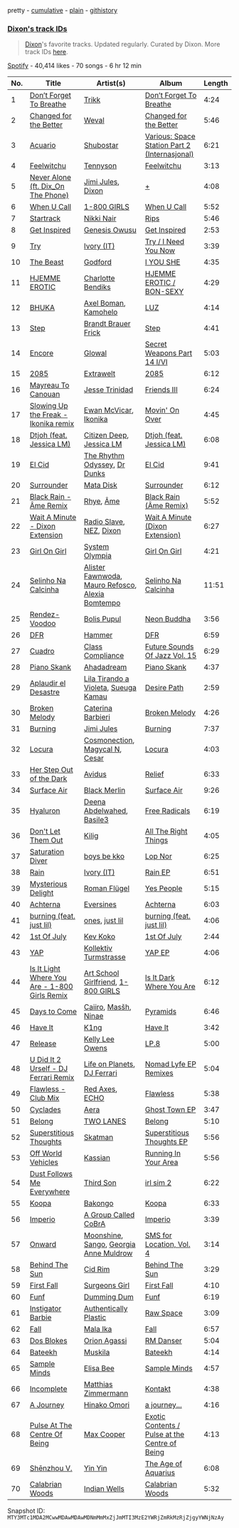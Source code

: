 pretty - [cumulative](/playlists/cumulative/37i9dQZF1DWZMAcZLI8XCI.md) - [plain](/playlists/plain/37i9dQZF1DWZMAcZLI8XCI) - [githistory](https://github.githistory.xyz/mackorone/spotify-playlist-archive/blob/main/playlists/plain/37i9dQZF1DWZMAcZLI8XCI)

### [Dixon's track IDs](https://open.spotify.com/playlist/37i9dQZF1DWZMAcZLI8XCI)

> <a href="spotify:artist:3wc57nV2fGEoM8x4xPK1O9">Dixon</a>'s favorite tracks\. Updated regularly\. Curated by Dixon\. More track IDs <a href="spotify:genre:track\_id">here</a>.

[Spotify](https://open.spotify.com/user/spotify) - 40,414 likes - 70 songs - 6 hr 12 min

| No. | Title | Artist(s) | Album | Length |
|---|---|---|---|---|
| 1 | [Don’t Forget To Breathe](https://open.spotify.com/track/3iSfHRTHWHbPRoUSPUqTRJ) | [Trikk](https://open.spotify.com/artist/4wPR8PhvdOB0vksHMUWDZY) | [Don’t Forget To Breathe](https://open.spotify.com/album/3ujKrANkZaTItbYzT2fUOd) | 4:24 |
| 2 | [Changed for the Better](https://open.spotify.com/track/3XMcylC5T7qYdmg5bMcbiD) | [Weval](https://open.spotify.com/artist/12tZvy2xFpWSkuJ3FsfisZ) | [Changed for the Better](https://open.spotify.com/album/64VdxjQutKxcZPpqxrsNrV) | 5:46 |
| 3 | [Acuario](https://open.spotify.com/track/2xWIRuOWwxTJHNVyq2SdYU) | [Shubostar](https://open.spotify.com/artist/5J7kzftVddD7jcs6ce3Cbv) | [Various: Space Station Part 2 \(Internasjonal\)](https://open.spotify.com/album/3exPHOYwSvz9FsdUbecklS) | 6:21 |
| 4 | [Feelwitchu](https://open.spotify.com/track/4bLjPoP25YBKGei1CfBgE2) | [Tennyson](https://open.spotify.com/artist/3Nb8N20WChM0swo5qWTvm8) | [Feelwitchu](https://open.spotify.com/album/1nVbkkqBv9jD0C7eEG5eDf) | 3:13 |
| 5 | [Never Alone \(ft\. Dix\_On The Phone\)](https://open.spotify.com/track/3nvbuSK7WPDwpyXNAv5sYO) | [Jimi Jules](https://open.spotify.com/artist/6RsLLSkSTcL4YrvgRcBTQd), [Dixon](https://open.spotify.com/artist/3wc57nV2fGEoM8x4xPK1O9) | [+](https://open.spotify.com/album/611LjdYsQvGXLI0pCOrmZk) | 4:08 |
| 6 | [When U Call](https://open.spotify.com/track/0qWkinRmjxDo3rrECKsIQr) | [1\-800 GIRLS](https://open.spotify.com/artist/67yGrC4QoCSD0g7YMcGIgJ) | [When U Call](https://open.spotify.com/album/5TSnzljjpGs8RLK6VXoX33) | 5:52 |
| 7 | [Startrack](https://open.spotify.com/track/7gMwTtOLh618Q8lzuYtkKo) | [Nikki Nair](https://open.spotify.com/artist/27JCep1zDO3K8GY50trDo6) | [Rips](https://open.spotify.com/album/09eWNoDzf9gbdAg3bPaqJH) | 5:46 |
| 8 | [Get Inspired](https://open.spotify.com/track/4Og0uXMYqouN7xOQ7u8jiW) | [Genesis Owusu](https://open.spotify.com/artist/1HvH97rzvCH6lfnLlgyfke) | [Get Inspired](https://open.spotify.com/album/2aBGFRtuLyivUnE2TF1FrD) | 2:53 |
| 9 | [Try](https://open.spotify.com/track/6dYp9gwmnHvLdjwHhhiJbV) | [Ivory \(IT\)](https://open.spotify.com/artist/0H1va9wyZWImoOV4euIBcr) | [Try / I Need You Now](https://open.spotify.com/album/4bPpSY4RfqWXcPrlLP8v1G) | 3:39 |
| 10 | [The Beast](https://open.spotify.com/track/1q8yCEyj83yGaJ1R3CAPr5) | [Godford](https://open.spotify.com/artist/4pUwtnbS6FdBniLp410AOu) | [I YOU SHE](https://open.spotify.com/album/7tBQBS0T6plojk62SkKyvm) | 4:35 |
| 11 | [HJEMME EROTIC](https://open.spotify.com/track/3pAGqqApmhXLGnXE1lpFz4) | [Charlotte Bendiks](https://open.spotify.com/artist/7mhANPWuF7hzuNZ6OVFbN8) | [HJEMME EROTIC / BON\-SEXY](https://open.spotify.com/album/6hHW5nGWoUpAYLnkjT0JTF) | 4:29 |
| 12 | [BHUKA](https://open.spotify.com/track/65dJjPMbvN01O20pLBV44L) | [Axel Boman](https://open.spotify.com/artist/59qo8jHDlC1i30HVjQQW3O), [Kamohelo](https://open.spotify.com/artist/4MQQ7JhKhqSqJpWGgwUSvu) | [LUZ](https://open.spotify.com/album/2Xh5yUHosjfKq2B0ud0c98) | 4:14 |
| 13 | [Step](https://open.spotify.com/track/08BQkqwtl5AavghUuUsB58) | [Brandt Brauer Frick](https://open.spotify.com/artist/29TG40TGDvrOFQZM4adBf7) | [Step](https://open.spotify.com/album/1LLtX7iBHT9U4hjaBgnzdE) | 4:41 |
| 14 | [Encore](https://open.spotify.com/track/21mtiNlfNv9wCK8CPlhODV) | [Glowal](https://open.spotify.com/artist/4XCU9tk7hogxz1SRTvVXLJ) | [Secret Weapons Part 14 I/VI](https://open.spotify.com/album/0s95NqXPhKbpALQDkqLPiG) | 5:03 |
| 15 | [2085](https://open.spotify.com/track/1n5seBNexSmNa6TWWjqjW2) | [Extrawelt](https://open.spotify.com/artist/3VRvi42U8SsiT4YKP5LNCB) | [2085](https://open.spotify.com/album/2uSjrQwJ0mHOlmBagOI0TO) | 6:12 |
| 16 | [Mayreau To Canouan](https://open.spotify.com/track/7r3keQiSmzOQAAP53tiYTN) | [Jesse Trinidad](https://open.spotify.com/artist/2CaROxELLLWlGblOKST8I5) | [Friends III](https://open.spotify.com/album/5pnwls1u646nF4F5xyWiaF) | 6:24 |
| 17 | [Slowing Up the Freak \- Ikonika remix](https://open.spotify.com/track/7Mud96Azc0VRcG0AvIvp7H) | [Ewan McVicar](https://open.spotify.com/artist/4d2NUjh9ZrzG1ZZdhpSDKH), [Ikonika](https://open.spotify.com/artist/1GbZUOowT6BhrI9QVoUniG) | [Movin' On Over](https://open.spotify.com/album/3QBnEnJdL6ZnDkY6rf5fkE) | 4:45 |
| 18 | [Dtjoh \(feat\. Jessica LM\)](https://open.spotify.com/track/5xMvII7rTQXy5npCqrhLEM) | [Citizen Deep](https://open.spotify.com/artist/2Wcld3BQUXxWUYMmCJYyuM), [Jessica LM](https://open.spotify.com/artist/3Q259wuL2vRuisWyvYcebg) | [Dtjoh \(feat\. Jessica LM\)](https://open.spotify.com/album/1YHiMNg0TdZ9n2BwdfIVXH) | 6:08 |
| 19 | [El Cid](https://open.spotify.com/track/4zvhQJ1VCd5kw6mkDKq1Li) | [The Rhythm Odyssey](https://open.spotify.com/artist/39jtuB50Gl7Gl6mwC0oJzI), [Dr Dunks](https://open.spotify.com/artist/0paMqYjRRhYPEbFgRlgkky) | [El Cid](https://open.spotify.com/album/2tQMOeSoiykYb6SxTBQOzj) | 9:41 |
| 20 | [Surrounder](https://open.spotify.com/track/22zwvgFPbmIDY8805oa5VK) | [Mata Disk](https://open.spotify.com/artist/0n4gKyTAM08TcnvJW7KpK3) | [Surrounder](https://open.spotify.com/album/3txw28dJzTyowSnzVlrAAp) | 6:12 |
| 21 | [Black Rain \- Âme Remix](https://open.spotify.com/track/2xuCVDKo47AYxxjJtiTVCh) | [Rhye](https://open.spotify.com/artist/2AcUPzkVWo81vumdzeLLRN), [Âme](https://open.spotify.com/artist/5muFO8VqYRCRW13EkvX564) | [Black Rain \(Âme Remix\)](https://open.spotify.com/album/3NkwIxvLuql04EXtIa9TfF) | 5:52 |
| 22 | [Wait A Minute \- Dixon Extension](https://open.spotify.com/track/2O2oWOUJM14dWhQNpkcSbD) | [Radio Slave](https://open.spotify.com/artist/4rzWjR3L3M54c6I25NzdM3), [NEZ](https://open.spotify.com/artist/2Mwy2BwAUT3WU1cZa3pvEW), [Dixon](https://open.spotify.com/artist/3wc57nV2fGEoM8x4xPK1O9) | [Wait A Minute \(Dixon Extension\)](https://open.spotify.com/album/2bkhNP3qpPZFAEK6me4hoT) | 6:27 |
| 23 | [Girl On Girl](https://open.spotify.com/track/1d2Iocd4G7l3uKXLIaMcKM) | [System Olympia](https://open.spotify.com/artist/2qtARFvBzCjOuGbXFAF0iX) | [Girl On Girl](https://open.spotify.com/album/15BDiMYOijWbyg7hsEKUqM) | 4:21 |
| 24 | [Selinho Na Calcinha](https://open.spotify.com/track/2MBo03EH9M1n1zTfHX6NK4) | [Alister Fawnwoda](https://open.spotify.com/artist/16Vq22oDSB5NDYczsnJ89o), [Mauro Refosco](https://open.spotify.com/artist/2W9dlk8bbPOvp01nmoLfWo), [Alexia Bomtempo](https://open.spotify.com/artist/28HvZHehbCmYkf6o1W8vp9) | [Selinho Na Calcinha](https://open.spotify.com/album/42DEBm6M4Ldbs8NcIOrlLQ) | 11:51 |
| 25 | [Rendez\-Voodoo](https://open.spotify.com/track/3rC0ZSOnxlncoGA3dGpKny) | [Bolis Pupul](https://open.spotify.com/artist/0dSnTqwXok006MwsjjlzUl) | [Neon Buddha](https://open.spotify.com/album/2yqo63KO7NSds8ZSK89kQQ) | 3:56 |
| 26 | [DFR](https://open.spotify.com/track/5zIItOAt4eKvnw02bbQTXh) | [Hammer](https://open.spotify.com/artist/3KtaBB3asBs44O4h3xx2V0) | [DFR](https://open.spotify.com/album/4SYEcfohkAYS5cd9PGnifa) | 6:59 |
| 27 | [Cuadro](https://open.spotify.com/track/08wqHCH0RV0pdekYNrDkKD) | [Class Compliance](https://open.spotify.com/artist/3ALsjqLkOOZIFc991VReia) | [Future Sounds Of Jazz Vol\. 15](https://open.spotify.com/album/0nMSIUnkMAoABRjtxOxuo6) | 6:29 |
| 28 | [Piano Skank](https://open.spotify.com/track/79XMhe7Y6KfuECqu1sEqKN) | [Ahadadream](https://open.spotify.com/artist/3SvsaUFZZNgVZYKrcFgzWW) | [Piano Skank](https://open.spotify.com/album/5WnCqwiHCV0DxkgZkAsEUh) | 4:37 |
| 29 | [Aplaudir el Desastre](https://open.spotify.com/track/3GO291fKERpiPq6xuGR8pV) | [Lila Tirando a Violeta](https://open.spotify.com/artist/1ZD9xcoRJKY4ldaV4UuAhx), [Sueuga Kamau](https://open.spotify.com/artist/1PO6esSj88BOLjfrnCdUFM) | [Desire Path](https://open.spotify.com/album/4QMLBkfHh8ZrBLm3HGDx9V) | 2:59 |
| 30 | [Broken Melody](https://open.spotify.com/track/0laa1rK5dPLXwF1Qi4Vu4b) | [Caterina Barbieri](https://open.spotify.com/artist/61WgG5fz5ilJrMne7tE1zu) | [Broken Melody](https://open.spotify.com/album/4gzeLQvhfZ5vjnblYDMBqn) | 4:26 |
| 31 | [Burning](https://open.spotify.com/track/52mYUoBRIi8ETtNY93XuZi) | [Jimi Jules](https://open.spotify.com/artist/6RsLLSkSTcL4YrvgRcBTQd) | [Burning](https://open.spotify.com/album/36ci7zwlIO5QFn7M72kM5o) | 7:37 |
| 32 | [Locura](https://open.spotify.com/track/1KaG9W2HVdRDyNXt7fDkun) | [Cosmonection](https://open.spotify.com/artist/752ZwPUx0lcLZyxgSQTL3D), [Magycal N](https://open.spotify.com/artist/7IkF4Rt5iadkJ3Cpj0PCl6), [Cesar](https://open.spotify.com/artist/32EQxnYKNG07rS1izlGRIj) | [Locura](https://open.spotify.com/album/4IgeMpvZMJiCUXG4w1Gy5H) | 4:03 |
| 33 | [Her Step Out of the Dark](https://open.spotify.com/track/43i9CO5IcbWlw2xkwQLRO6) | [Avidus](https://open.spotify.com/artist/6v1l56EZ8Wl7gpZhfihaKQ) | [Relief](https://open.spotify.com/album/30VmMl5kxWLs4HwUksyyEL) | 6:33 |
| 34 | [Surface Air](https://open.spotify.com/track/3Vfkkvwki3ZoDfNWBnm36c) | [Black Merlin](https://open.spotify.com/artist/63YnT4fynoWkgFZBwVdjvD) | [Surface Air](https://open.spotify.com/album/7kJybKYJ45fx7lbgZuiuDt) | 9:26 |
| 35 | [Hyaluron](https://open.spotify.com/track/3XXNONyHncKPpljEmYKkTu) | [Deena Abdelwahed](https://open.spotify.com/artist/20fUkJZtm2I6zdIuj2XpgV), [Basile3](https://open.spotify.com/artist/60mUuAaQCpRJ9cc5wcMu60) | [Free Radicals](https://open.spotify.com/album/1pGO03oFAwkcz17iaBex2T) | 6:19 |
| 36 | [Don't Let Them Out](https://open.spotify.com/track/5ZhmY6OcYmEVr5RBSxXS4X) | [Kilig](https://open.spotify.com/artist/6bV9MqjsNFkMwryuBkWvXX) | [All The Right Things](https://open.spotify.com/album/7CyeK7JUYnoG3lxmMg6PXC) | 4:05 |
| 37 | [Saturation Diver](https://open.spotify.com/track/4WjFZwh81b3PI3I8ttVJBK) | [boys be kko](https://open.spotify.com/artist/48I9QQhVxPjmcSOPeLVv5D) | [Lop Nor](https://open.spotify.com/album/7wkTPXbAI6PaE2BUZ46UR1) | 6:25 |
| 38 | [Rain](https://open.spotify.com/track/758J4IVy0fYYbkyJzMvo8Q) | [Ivory \(IT\)](https://open.spotify.com/artist/0H1va9wyZWImoOV4euIBcr) | [Rain EP](https://open.spotify.com/album/718CulHtlcwiTeUIA3pVo6) | 6:51 |
| 39 | [Mysterious Delight](https://open.spotify.com/track/75wK610g1uZfi0h5FaOIaG) | [Roman Flügel](https://open.spotify.com/artist/2GvwZbDjH1DbQpodGKENDw) | [Yes People](https://open.spotify.com/album/6JodWQQgq9xNjFLPSlJEBT) | 5:15 |
| 40 | [Achterna](https://open.spotify.com/track/5NCFbPxAPLMLKWCLVqtvCE) | [Eversines](https://open.spotify.com/artist/0hq7wHZ0z3nuoFSyfUXDHu) | [Achterna](https://open.spotify.com/album/3wSwhX0rDRHCLUMLIjXz96) | 6:03 |
| 41 | [burning \(feat\. just lil\)](https://open.spotify.com/track/2DFA2QYJrgbUVMNgiavKEl) | [ones](https://open.spotify.com/artist/2eKt2klgJbaK8qAqvkAte6), [just lil](https://open.spotify.com/artist/3jcw0K5zIPsqqTcsVmKpQg) | [burning \(feat\. just lil\)](https://open.spotify.com/album/1xusQdAD0SSLGvXqpHFGKS) | 4:06 |
| 42 | [1st Of July](https://open.spotify.com/track/2rgg7I60pktUnxJzQHWGJa) | [Kev Koko](https://open.spotify.com/artist/2WZCpsGLdNU1xENRwETylI) | [1st Of July](https://open.spotify.com/album/0YT7I1uzuXYzdNF0B1D6Ln) | 2:44 |
| 43 | [YAP](https://open.spotify.com/track/13HJKOxoj5k0XsBOAEdqAt) | [Kollektiv Turmstrasse](https://open.spotify.com/artist/1oXiuCd5F0DcnmXH5KaM6N) | [YAP EP](https://open.spotify.com/album/05R0wLkqu505xO4Jx40KVf) | 4:06 |
| 44 | [Is It Light Where You Are \- 1\-800 Girls Remix](https://open.spotify.com/track/6LzPXPyiGeTUvr6OEmamam) | [Art School Girlfriend](https://open.spotify.com/artist/3rtvvt1kuQ4luEWq8epaHD), [1\-800 GIRLS](https://open.spotify.com/artist/67yGrC4QoCSD0g7YMcGIgJ) | [Is It Dark Where You Are](https://open.spotify.com/album/4lleVGddCZRmLvuiFdAN5z) | 6:12 |
| 45 | [Days to Come](https://open.spotify.com/track/3dLFwRZnQWDFBwUJtqADYM) | [Caiiro](https://open.spotify.com/artist/0fs9otT9TtwXUOcFXZomZY), [Masšh](https://open.spotify.com/artist/6QRqfE9Na7BRYG1mxRYqGs), [Ninae](https://open.spotify.com/artist/5aTBULJ6efMF1VyzcxMXa6) | [Pyramids](https://open.spotify.com/album/4Imc9qg3fBn0KuusJYydSb) | 6:46 |
| 46 | [Have It](https://open.spotify.com/track/1ZsUDsKOvAEJ0yIr2s9sLr) | [K1ng](https://open.spotify.com/artist/1D6noORj1vkzlaq4CWexna) | [Have It](https://open.spotify.com/album/1xgHfAk9T40Qjn3lVBOd4s) | 3:42 |
| 47 | [Release](https://open.spotify.com/track/0HRrjB07kckRfMbMDYa9bY) | [Kelly Lee Owens](https://open.spotify.com/artist/5eitAUlYmlha3LLWg7aBn5) | [LP.8](https://open.spotify.com/album/2nDuOMxIgxcimqobgE5veh) | 5:00 |
| 48 | [U Did It 2 Urself \- DJ Ferrari Remix](https://open.spotify.com/track/59YJO7dwHEDMN6V9B61wpW) | [Life on Planets](https://open.spotify.com/artist/2EtksajEPOMDkyVKMZi1eO), [DJ Ferrari](https://open.spotify.com/artist/0a4S5Gm2HO6YlrawGzsg7f) | [Nomad Lyfe EP Remixes](https://open.spotify.com/album/3ZrbjS6Mo812qlicvMG08r) | 5:04 |
| 49 | [Flawless \- Club Mix](https://open.spotify.com/track/2siUiwi7N8paNehEMIz3WM) | [Red Axes](https://open.spotify.com/artist/5Owm9QgL9BSCRQKTX6T08G), [ECHO](https://open.spotify.com/artist/5Ezb2z7gSLMpXaG0oyacpW) | [Flawless](https://open.spotify.com/album/1V4S8A1VZTOI0fRZgAdbix) | 5:38 |
| 50 | [Cyclades](https://open.spotify.com/track/5zoutmgh0shaTKZvBP223V) | [Aera](https://open.spotify.com/artist/3Pj0WcDp7Df123RzhrTohk) | [Ghost Town EP](https://open.spotify.com/album/5KjHBY3qOkaNcCBD69Q6fP) | 3:47 |
| 51 | [Belong](https://open.spotify.com/track/4WlZdEHBzXXEAzxhtDR9H2) | [TWO LANES](https://open.spotify.com/artist/7mnuMLgvXdCWzyB4sQCG7k) | [Belong](https://open.spotify.com/album/3utFW4iaHUTEV6MjTqQnE0) | 5:10 |
| 52 | [Superstitious Thoughts](https://open.spotify.com/track/4ZoggoHYM0Ll0jDOPeKPsU) | [Skatman](https://open.spotify.com/artist/79K6YRpx6Q5HZJfxxcDq58) | [Superstitious Thoughts EP](https://open.spotify.com/album/0Fa9rAVo45sYENGM0PVatb) | 5:56 |
| 53 | [Off World Vehicles](https://open.spotify.com/track/7tnQ4K4wAYwajbTkzaydhm) | [Kassian](https://open.spotify.com/artist/4w6VhlUuzrUoJ5NbCpefXx) | [Running In Your Area](https://open.spotify.com/album/6QPdEKgRbhnyQRvEAhqP6k) | 5:56 |
| 54 | [Dust Follows Me Everywhere](https://open.spotify.com/track/7LTHHzouJzsBCDyTv2uGNW) | [Third Son](https://open.spotify.com/artist/3V0CkmupRFH97LSOafzfbc) | [irl sim 2](https://open.spotify.com/album/5NCxgwBEZPAXWxFERFXKyB) | 6:22 |
| 55 | [Koopa](https://open.spotify.com/track/3M3jpDo83tZ9Ni1PVrJBgr) | [Bakongo](https://open.spotify.com/artist/4FmchdtAj76UxQiNOjCgMo) | [Koopa](https://open.spotify.com/album/0FuLGhyhxw83SeSsNDqjJ8) | 6:33 |
| 56 | [Imperio](https://open.spotify.com/track/4H6DcYcjNs5GzfF8gHncke) | [A Group Called CoBrA](https://open.spotify.com/artist/4fNoH37udrtOfcMMXbnGjN) | [Imperio](https://open.spotify.com/album/4xSIqrDjct43Ts9y0p2Foj) | 3:39 |
| 57 | [Onward](https://open.spotify.com/track/3cVPCbLOSlNjFAMvzJ2eGx) | [Moonshine](https://open.spotify.com/artist/6uZcG9ex8hJKEo3XUyMxEX), [Sango](https://open.spotify.com/artist/7e3FtKBIPLrIVm8g1FJMVg), [Georgia Anne Muldrow](https://open.spotify.com/artist/2RdnkH5txHb9c4vGwq0I31) | [SMS for Location, Vol\. 4](https://open.spotify.com/album/6wTdl91po1VgHgLsFa6YJk) | 3:14 |
| 58 | [Behind The Sun](https://open.spotify.com/track/42jFhmPXMdBuEESMBjpFlu) | [Cid Rim](https://open.spotify.com/artist/1qsa20MWDjV9QI93zn2i2s) | [Behind The Sun](https://open.spotify.com/album/74awnhwIvK6XAFL3q68iuG) | 3:29 |
| 59 | [First Fall](https://open.spotify.com/track/6AN0JXPYfKBBt0448z4gIo) | [Surgeons Girl](https://open.spotify.com/artist/7CXSuH40c4n4hVbP1JDBFP) | [First Fall](https://open.spotify.com/album/7JBiWEAj1vO4zIY5q0WzF5) | 4:10 |
| 60 | [Funf](https://open.spotify.com/track/638RP4CVhqicIdMrxBaPRJ) | [Dumming Dum](https://open.spotify.com/artist/01hg7l1HFSP3y7oSWg05mB) | [Funf](https://open.spotify.com/album/4dHNBk7V1GiFllTlCbOmno) | 6:19 |
| 61 | [Instigator Barbie](https://open.spotify.com/track/4kaG0awpwQzANBuNtRpKC6) | [Authentically Plastic](https://open.spotify.com/artist/1Gum664eHo0JeNdHWb4hoY) | [Raw Space](https://open.spotify.com/album/6JPNx7NEJFP5D57sufgVze) | 3:09 |
| 62 | [Fall](https://open.spotify.com/track/6RWLd4QgqeYLwiy18ZtAvO) | [Mala Ika](https://open.spotify.com/artist/0lIcQdmExeSmTaDn4IHIrx) | [Fall](https://open.spotify.com/album/45hDvgfRy0nQbxZt5ecPX5) | 6:57 |
| 63 | [Dos Blokes](https://open.spotify.com/track/2qHAcmIO5aCy5BDb9pwnSx) | [Orion Agassi](https://open.spotify.com/artist/6NYO4az8FEZJfWwTJM4dud) | [RM Danser](https://open.spotify.com/album/4e39NWGUwTLqu72z2RGvtP) | 5:04 |
| 64 | [Bateekh](https://open.spotify.com/track/0LNcBR9Rbj59JxeUBBQit7) | [Muskila](https://open.spotify.com/artist/1iBiS6r5HvyEALDYfkWAQm) | [Bateekh](https://open.spotify.com/album/3axS1s6UJqmgogmz2oyoOn) | 4:14 |
| 65 | [Sample Minds](https://open.spotify.com/track/4RywHmfGP2yzzYTxsCNQH1) | [Elisa Bee](https://open.spotify.com/artist/3S7HQV1qUD8yBppcFbsBfX) | [Sample Minds](https://open.spotify.com/album/0Ki1ujx7omMHN0Mah2Mn3t) | 4:57 |
| 66 | [Incomplete](https://open.spotify.com/track/5pC9oPI3ndTWghxBfZAC56) | [Matthias Zimmermann](https://open.spotify.com/artist/1cmEYy7Kgx8PBfULFVW5wA) | [Kontakt](https://open.spotify.com/album/1V55SUlTg8LuBhEKBf11Ae) | 4:38 |
| 67 | [A Journey](https://open.spotify.com/track/5fxfFBYhfCIBSU9LvHk0pF) | [Hinako Omori](https://open.spotify.com/artist/31vAiCz7AsxXsljIGKg4UB) | [a journey...](https://open.spotify.com/album/3H7S86kkmy5zKqw7DTmULR) | 4:16 |
| 68 | [Pulse At The Centre Of Being](https://open.spotify.com/track/6ENdj6fgH8wqa69UndeQ2E) | [Max Cooper](https://open.spotify.com/artist/0WSSKmoRbxqLf3MnXInQ2J) | [Exotic Contents / Pulse at the Centre of Being](https://open.spotify.com/album/0I0azaQfHlf1JEIJuwHF5a) | 4:13 |
| 69 | [Shēnzhou V.](https://open.spotify.com/track/0AULxj8PjVnPL8vuUGwVkb) | [Yin Yin](https://open.spotify.com/artist/2sLMYvxNmHIYNx6re1WUM2) | [The Age of Aquarius](https://open.spotify.com/album/4hocimNA2HqHGJENlvTvws) | 6:08 |
| 70 | [Calabrian Woods](https://open.spotify.com/track/01BY45tZz3ltvfHM1NnMBw) | [Indian Wells](https://open.spotify.com/artist/0xGMNVyrwBJYVudabEW1Re) | [Calabrian Woods](https://open.spotify.com/album/4INgHZ91GJwpuIcMT5snK7) | 5:32 |

Snapshot ID: `MTY3MTc1MDA2MCwwMDAwMDAwMDNmMmMxZjJmMTI3MzE2YWRjZmRkMzRjZjgyYWNjNzAy`
